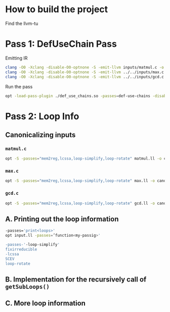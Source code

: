# How to build the project 
Find the llvm-tu
# Pass 1: DefUseChain Pass
Emitting IR 
```bash 
clang -O0 -Xclang -disable-O0-optnone -S -emit-llvm inputs/matmul.c -o matmul.ll
clang -O0 -Xclang -disable-O0-optnone -S -emit-llvm ../../inputs/max.c -o max.ll
clang -O0 -Xclang -disable-O0-optnone -S -emit-llvm ../../inputs/gcd.c -o gcd.ll
```


Run the pass 
```bash 
opt -load-pass-plugin ./def_use_chains.so -passes=def-use-chains -disable-output matmul.ll
```

# Pass 2: Loop Info

## Canonicalizing inputs 

### `matmul.c`
```bash
opt -S -passes="mem2reg,lcssa,loop-simplify,loop-rotate" matmul.ll -o canonical/matmul.canonical.ll
```

### `max.c`
```bash
opt -S -passes="mem2reg,lcssa,loop-simplify,loop-rotate" max.ll -o canonical/max.canonical.ll
```

### `gcd.c`
```bash
opt -S -passes="mem2reg,lcssa,loop-simplify,loop-rotate" gcd.ll -o canonical/gcd_canonical.ll
```

## A. Printing out the loop information

```bash  
-passes='print<loops>'
opt input.ll -passes=’function<my-passig>'

-passes-'-loop-simplify'
fixirreducible
-lcssa
SCEV
loop-rotate


```

## B. Implementation for the recursively call of `getSubLoops()`

## C. More loop information



